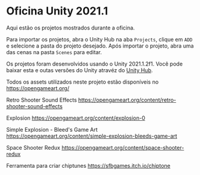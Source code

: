 # Oficina Unity 2021.1

Aqui estão os projetos mostrados durante a oficina.

Para importar os projetos, abra o Unity Hub na aba `Projects`, clique em `ADD` e selecione a pasta do projeto desejado. Após importar o projeto, abra uma das cenas na pasta `Scenes` para editar.

Os projetos foram desenvolvidos usando o Unity 2021.1.2f1. Você pode baixar esta e outas versões do Unity atravéz do [Unity Hub](https://store.unity.com/pt/download "Unity Hub").

Todos os assets utilizados neste projeto estão disponíveis no https://opengameart.org/

Retro Shooter Sound Effects
https://opengameart.org/content/retro-shooter-sound-effects

Explosion
https://opengameart.org/content/explosion-0

Simple Explosion - Bleed's Game Art
https://opengameart.org/content/simple-explosion-bleeds-game-art

Space Shooter Redux
https://opengameart.org/content/space-shooter-redux

Ferramenta para criar chiptunes
https://sfbgames.itch.io/chiptone